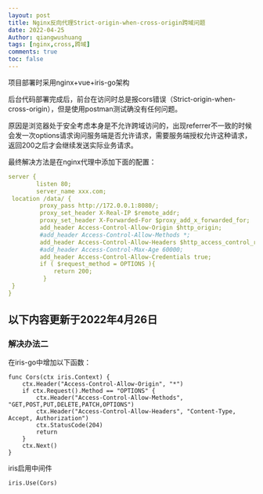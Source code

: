 ```yaml
---
layout: post
title: Nginx反向代理Strict-origin-when-cross-origin跨域问题
date: 2022-04-25
Author: qiangwushuang 
tags: [nginx,cross,跨域]
comments: true
toc: false
---
```


项目部署时采用nginx+vue+iris-go架构  

后台代码部署完成后，前台在访问时总是报cors错误（Strict-origin-when-cross-origin），但是使用postman测试确没有任何问题。  

原因是浏览器处于安全考虑本身是不允许跨域访问的，出现referrer不一致的时候会发一次options请求询问服务端是否允许请求，需要服务端授权允许这种请求，返回200之后才会继续发送实际业务请求。

最终解决方法是在nginx代理中添加下面的配置：
```yml
server {
        listen 80;
        server_name xxx.com;
 location /data/ {
         proxy_pass http://172.0.0.1:8080/;
         proxy_set_header X-Real-IP $remote_addr;
         proxy_set_header X-Forwarded-For $proxy_add_x_forwarded_for;
         add_header Access-Control-Allow-Origin $http_origin;
         #add_header Access-Control-Allow-Methods *;
         add_header Access-Control-Allow-Headers $http_access_control_request_headers;
         #add_header Access-Control-Max-Age 60000;
         add_header Access-Control-Allow-Credentials true;
         if ( $request_method = OPTIONS ){
             return 200;
          }
 }
}
```
## 以下内容更新于2022年4月26日  
### 解决办法二  

在iris-go中增加以下函数：
```golang
func Cors(ctx iris.Context) {
	ctx.Header("Access-Control-Allow-Origin", "*")
	if ctx.Request().Method == "OPTIONS" {
		ctx.Header("Access-Control-Allow-Methods", "GET,POST,PUT,DELETE,PATCH,OPTIONS")
		ctx.Header("Access-Control-Allow-Headers", "Content-Type, Accept, Authorization")
		ctx.StatusCode(204)
		return
	}
	ctx.Next()
}
```
iris启用中间件
```golang
iris.Use(Cors)
```